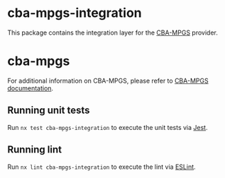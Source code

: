 # cba-mpgs-integration

This package contains the integration layer for the [CBA-MPGS](https://www.commbank.com.au/business/payments/take-online-payments/commweb-payment-gateway.html) provider.

# cba-mpgs

For additional information on CBA-MPGS, please refer to [CBA-MPGS documentation](https://paymentgateway.commbank.com.au/api/documentation/integrationGuidelines/index.html).

## Running unit tests

Run `nx test cba-mpgs-integration` to execute the unit tests via [Jest](https://jestjs.io).

## Running lint

Run `nx lint cba-mpgs-integration` to execute the lint via [ESLint](https://eslint.org/).

